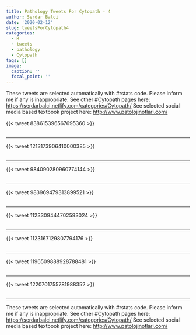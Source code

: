 ```yaml
---
title: Pathology Tweets For Cytopath - 4
author: Serdar Balci
date: '2020-02-12'
slug: tweetsForCytopath4
categories:
  - R
  - tweets
  - pathology
  - Cytopath
tags: []
image:
  caption: ''
  focal_point: ''
---
```



These tweets are selected automatically with #rstats code. Please inform me if any is inappropriate.
See other #Cytopath pages here: https://serdarbalci.netlify.com/categories/Cytopath/ 
See selected social media based textbook project here: http://www.patolojinotlari.com/

{{< tweet 838615396567695360 >}}
<br>
<br>
<hr>
{{< tweet 1213173906410000385 >}}
<br>
<br>
<hr>
{{< tweet 984090280960774144 >}}
<br>
<br>
<hr>
{{< tweet 983969479313899521 >}}
<br>
<br>
<hr>
{{< tweet 1123309444702593024 >}}
<br>
<br>
<hr>
{{< tweet 1123167129807794176 >}}
<br>
<br>
<hr>
{{< tweet 1196509888928788481 >}}
<br>
<br>
<hr>
{{< tweet 1220701755781988352 >}}
<br>
<br>
<hr>


These tweets are selected automatically with #rstats code. Please inform me if any is inappropriate.
See other #Cytopath pages here: https://serdarbalci.netlify.com/categories/Cytopath/ 
See selected social media based textbook project here: http://www.patolojinotlari.com/
